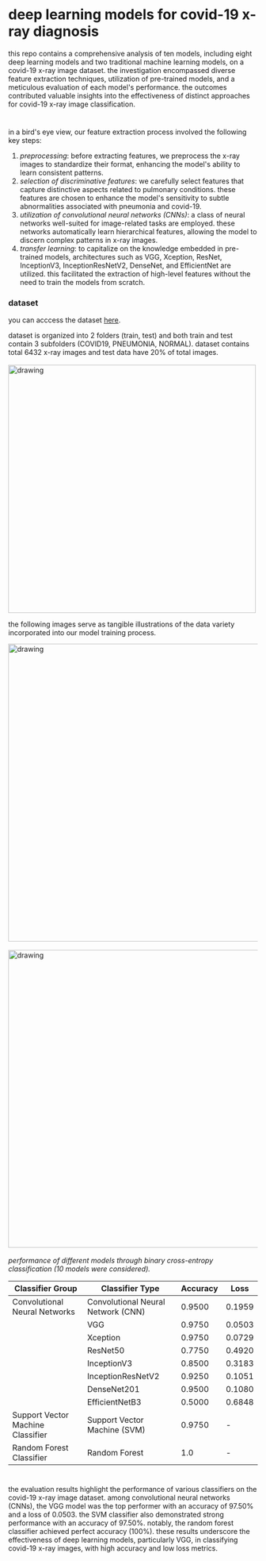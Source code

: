 # deep learning models for covid-19 x-ray diagnosis
this repo contains a comprehensive analysis of ten models, including eight deep learning models and two traditional machine learning models, on a covid-19 x-ray image dataset. the investigation encompassed diverse feature extraction techniques, utilization of pre-trained models, and a meticulous evaluation of each model's performance. the outcomes contributed valuable insights into the effectiveness of distinct approaches for covid-19 x-ray image classification.
# 
in a bird's eye view, our feature extraction process involved the following key steps:
1. _preprocessing_: before extracting features, we preprocess the x-ray images to standardize their format, enhancing the model's ability to learn consistent patterns.
2.	_selection of discriminative features_: we carefully select features that capture distinctive aspects related to pulmonary conditions. these features are chosen to enhance the model's sensitivity to subtle abnormalities associated with pneumonia and covid-19.
3.	_utilization of convolutional neural networks (CNNs)_: a class of neural networks well-suited for image-related tasks are employed. these networks automatically learn hierarchical features, allowing the model to discern complex patterns in x-ray images.
4.	_transfer learning_: to capitalize on the knowledge embedded in pre-trained models, architectures such as VGG, Xception, ResNet, InceptionV3, InceptionResNetV2, DenseNet, and EfficientNet are utilized. this facilitated the extraction of high-level features without the need to train the models from scratch.
### dataset
you can acccess the dataset <a href="https://www.kaggle.com/datasets/prashant268/chest-xray-covid19-pneumonia">here</a>.

dataset is organized into 2 folders (train, test) and both train and test contain 3 subfolders (COVID19, PNEUMONIA, NORMAL). dataset contains total 6432 x-ray images and test data have 20% of total images.
<br /><br />
<img src="https://github.com/user-attachments/assets/9afd6c73-8c18-446f-9ce8-0f851653b6c6" alt="drawing" width="500"/>

the following images serve as tangible illustrations of the data variety incorporated into our model training process.

<img src="https://github.com/user-attachments/assets/79c2bb53-a70c-42f5-a4d7-4736db3363ea" alt="drawing" width="600"/> <br /><br />
<img src="https://github.com/user-attachments/assets/4edb39cf-ee5f-46e6-adcd-088a5a2c4ea7" alt="drawing" width="600"/>
<br /><br />
_performance of different models through binary cross-entropy classification (10 models were considered)._

| Classifier Group                | Classifier Type                    | Accuracy | Loss   |
|---------------------------------|------------------------------------|----------|--------|
| Convolutional Neural Networks   | Convolutional Neural Network (CNN) | 0.9500   | 0.1959 |
|                                 | VGG                                | 0.9750   | 0.0503 |
|                                 | Xception                           | 0.9750   | 0.0729 |
|                                 | ResNet50                           | 0.7750   | 0.4920 |
|                                 | InceptionV3                        | 0.8500   | 0.3183 |
|                                 | InceptionResNetV2                  | 0.9250   | 0.1051 |
|                                 | DenseNet201                        | 0.9500   | 0.1080 |
|                                 | EfficientNetB3                     | 0.5000   | 0.6848 |
| Support Vector Machine Classifier | Support Vector Machine (SVM)    | 0.9750   | -      |
| Random Forest Classifier        | Random Forest                      | 1.0      | -      |
# 
the evaluation results highlight the performance of various classifiers on the covid-19 x-ray image dataset. among convolutional neural networks (CNNs), the VGG model was the top performer with an accuracy of 97.50% and a loss of 0.0503. the SVM classifier also demonstrated strong performance with an accuracy of 97.50%. notably, the random forest classifier achieved perfect accuracy (100%). these results underscore the effectiveness of deep learning models, particularly VGG, in classifying covid-19 x-ray images, with high accuracy and low loss metrics.


